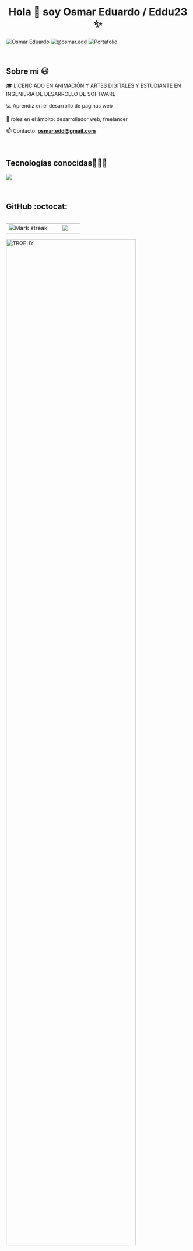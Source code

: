 <h1 align="center">Hola 👋  soy Osmar Eduardo / Eddu23 ✨ </h1> 

<p align="left">
<a href="https://www.linkedin.com/in/edduardo" target="blank"><img align="center" src="https://img.shields.io/badge/LinkedIn-0077B5?style=for-the-badge&logo=linkedin&logoColor=white" alt="Osmar Eduardo"/></a>
<a href = "mailto:osmar.edd@gmail.com" target="blank"><img align="center" src="https://img.shields.io/badge/Gmail-D14836?style=for-the-badge&logo=gmail&logoColor=white" alt="@osmar.edd"  /></a>
<a href = "https://eddu23.github.io/Portafolio" target="blank"><img align="center" src="https://img.shields.io/website-up-down-green-red/http/monip.org.svg" alt="Portafolio"  /></a>
  
  </p>
<br>
<h2>Sobre mi 😃</h2>
<!--Intro start-->

<p align="left">
🎓 LICENCIADO EN ANIMACIÓN Y ARTES DIGITALES Y ESTUDIANTE EN INGENIERIA DE DESARROLLO DE SOFTWARE

💻 Aprendíz en el desarrollo de paginas web

📝 roles en el ámbito: desarrollador web, freelancer

📫 Contacto: **osmar.edd@gmail.com**
<!--Intro end-->
  </p>
<br>

<h2 >Tecnologías conocidas👨🏻‍💻</h2>
<!--tech stack icons-->
<p align="left">
  <a href="https://skillicons.dev">
    <img src="https://skillicons.dev/icons?i=vscode,css,html,js,nodejs,astro,bootstrap,codepen,npm,tailwind,git,ai,ps,ae,unreal&perline=12" />
  </a>
</p>
<br>

<!------------------------->
<h2>GitHub :octocat:</h2>
<!--- stats & Trophy (start) -->
<p align="center">
  <!--- stats (start) -->
<table align="left">
<tr border="none">
<td width="60%" align="center">

<!--  <img  align="center"  src="https://github-readme-stats.vercel.app/api?username=unsimpledev&theme=dark&show_icons=true&count_private=true" />
  <br></br> -->
  <img  title="🔥 Get streak stats for your profile at git.io/streak-stats" alt="Mark streak" src="https://github-readme-streak-stats.herokuapp.com/?user=Eddu23&theme=dark&hide_border=false" /> 
</td>

<td width="40%" align="center">

  <img  align="center"  src="https://github-readme-stats.anuraghazra1.vercel.app/api/top-langs/?username=Eddu23&theme=dark&hide_border=false&no-bg=true&no-frame=true&langs_count=10"/>

  </td>
</tr>
</table>
<!--- stats (end) -->

<!--- trophy (start) -->
<div align=left>
  <a href="https://github.com/ryo-ma/github-profile-trophy" title="Go to Source">
      <img align="center" width=84% src="https://github-profile-trophy.vercel.app/?username=Eddu23&theme=radical&row=1&column=7&margin-h=15&margin-w=5&no-bg=true" alt="TROPHY" />
    </a>
</div>
<!--- trophy (start) -->


</p>        
<!--- stats (end) -->
